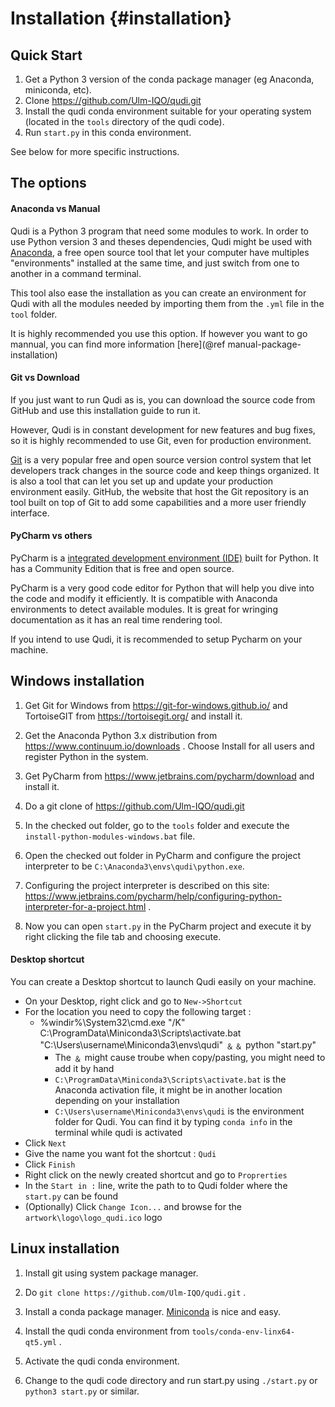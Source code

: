 # Installation        {#installation}

## Quick Start

1. Get a Python 3 version of the conda package manager (eg Anaconda, miniconda, etc).
2. Clone https://github.com/Ulm-IQO/qudi.git
3. Install the qudi conda environment suitable for your operating system (located in the `tools` directory of the qudi code).
4. Run `start.py` in this conda environment.

See below for more specific instructions.

## The options

#### Anaconda vs Manual
Qudi is a Python 3 program that need some modules to work. In order to use Python version 3 and theses
dependencies, Qudi might be used with [Anaconda](https://en.wikipedia.org/wiki/Anaconda_(Python_distribution)),
 a free open source tool that let your computer have multiples "environments"
installed at the same time, and just switch from one to another in a command terminal.

This tool also ease the installation as you can create an environment for Qudi with all the modules needed by importing 
them from the ``.yml`` file in the ``tool`` folder.

It is highly recommended you use this option. If however you want to go mannual, you can find more information 
[here](@ref manual-package-installation)

#### Git vs Download

If you just want to run Qudi as is, you can download the source code from GitHub and use this installation guide to run
it.

However, Qudi is in constant development for new features and bug fixes, so it is highly recommended to use Git,
even for production environment.

[Git](https://en.wikipedia.org/wiki/Git) is a very popular free and open source version control system that let developers track changes
in the source code and keep things organized. It is also a tool that can let you set up and update your production 
environment easily. GitHub, the website that host the Git repository is an tool built on top of Git to add some 
capabilities and a more user friendly interface.

#### PyCharm vs others

PyCharm is a 
[integrated development environment (IDE)](https://en.wikipedia.org/wiki/Integrated_development_environment)
built for Python. It has a Community Edition that is free and open source.

PyCharm is a very good code editor for Python that will help you dive into the code and modify it efficiently.
It is compatible with Anaconda environments to detect available modules.
It is great for wringing documentation as it has an real time rendering  tool.

If you intend to use Qudi, it is recommended to setup Pycharm on your machine.

## Windows installation

1. Get Git for Windows from https://git-for-windows.github.io/ 
and TortoiseGIT from https://tortoisegit.org/ and install it.

2. Get the Anaconda Python 3.x distribution from https://www.continuum.io/downloads .
Choose Install for all users and register Python in the system.

3. Get PyCharm from https://www.jetbrains.com/pycharm/download and install it.

4. Do a git clone of https://github.com/Ulm-IQO/qudi.git

5. In the checked out folder, go to the `tools` folder and execute the `install-python-modules-windows.bat` file.

6. Open the checked out folder in PyCharm and configure the project interpreter to be `C:\Anaconda3\envs\qudi\python.exe`.

7. Configuring the project interpreter is described on this site:
https://www.jetbrains.com/pycharm/help/configuring-python-interpreter-for-a-project.html .

8. Now you can open `start.py` in the PyCharm project and execute it by right clicking the file tab and choosing execute.

#### Desktop shortcut

You can create a Desktop shortcut to launch Qudi easily on your machine.

- On your Desktop, right click and go to ``New->Shortcut``
- For the location you need to copy the following target :
    - %windir%\System32\cmd.exe "/K" C:\ProgramData\Miniconda3\Scripts\activate.bat
    "C:\Users\username\Miniconda3\envs\qudi" &#65120;&#65120; python "start.py"
        - The &#65120; might cause troube when copy/pasting, you might need to add it by hand
        - ``C:\ProgramData\Miniconda3\Scripts\activate.bat`` is the Anaconda activation file, it might be in another
        location depending on your installation
        - ``C:\Users\username\Miniconda3\envs\qudi`` is the environment folder for Qudi. You can find it by typing
        ``conda info`` in the terminal while qudi is activated
- Click ``Next``
- Give the name you want fot the shortcut : ``Qudi``
- Click ``Finish``
- Right click on the newly created shortcut and go to `Proprerties`
- In the ``Start in :`` line, write the path to to Qudi folder where the ``start.py`` can be found
- (Optionally) Click ``Change Icon...`` and browse for the ``artwork\logo\logo_qudi.ico`` logo


## Linux installation

1. Install git using system package manager.

2. Do `git clone https://github.com/Ulm-IQO/qudi.git` .

3. Install a conda package manager.  [Miniconda](https://conda.io/miniconda.html) is nice and easy.

4. Install the qudi conda environment from `tools/conda-env-linx64-qt5.yml` .

5. Activate the qudi conda environment.

6. Change to the qudi code directory and run start.py using `./start.py` or `python3 start.py` or similar.
